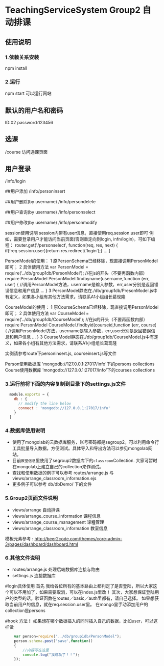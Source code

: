 # TeachingServiceSystem Group2 自动排课

## 使用说明

### 1.依赖关系安装

npm install

### 2.运行

npm start
可以运行网站

## 默认的用户名和密码
ID:02
password:123456

## 选课
/course 访问选课页面

## 用户登录
/info/login

##用户添加
/info/personinsert

##用户删除(by username)
/info/persondelete

##用户查询(by username)
/info/personselect

##用户修改(by username)
/info/personmodify

session使用说明
session内带有user信息，直接使用req.session.user即可
例如，需要登录用户才能访问当前页面(否则重定向到login, infn/login)，可如下编程：
router.get('/personselect', function(req, res, next) {
	if(!req.session.user){return res.redirect('login');}
	...
}

PersonModel的使用：
1 原PersonSchema已经移除，现直接调用PersonModel即可；
2 具体使用方法
	var PersonModel = require('../db/group1db/PersonModel');	//在js的开头（不要再函数内部）require PersonModel
	PersonModel.findbyname(username,function (err, user) {		//调用PersonModel方法，username是输入参数，err,user分别是返回错误信息和用户信息
		...
	}
3 PersonModel静态在./db/group1db/PresonModel.js中有定义，如果各小组有其他方法需求，请联系A1小组组长葛现隆

CourseModel的使用：
1 原CourseSchema已经移除，现直接调用PersonModel即可；
2 具体使用方法
	var CourseModel = require('../db/group1db/CourseModel');	//在js的开头（不要再函数内部）require PersonModel
	CourseModel.findbyid(courseid,function (err, course) {		//调用PersonModel方法，username是输入参数，err,user分别是返回错误信息和用户信息
		...
	}
3 CourseModel静态在./db/group1db/CourseModel.js中有定义，如果各小组有其他方法需求，请联系A1小组组长葛现隆

实例请参考route下personinsert.js, courseinsert.js等文件

Person使用数据库 'mongodb://127.0.0.1:27017/info'下的persons collections
Course使用数据库 'mongodb://127.0.0.1:27017/info'下的courses collections

### 3.运行前将下面的内容复制到目录下的settings.js文件

```javascript
  module.exports = {
    db : {
      // modify the line below
      connect : 'mongodb://127.0.0.1:27017/info'
    }
  }
```

### 4.数据库使用说明

* 使用了mongolab的云数据库服务，账号密码都是segroup2。可以利用命令行工具批量导入数据，方便测试。具体导入和导出方法可以参见mongolab网站。
* 目前`教室信息`里使用了segroup2数据库下的`classroom`Collection. 大家可暂时在mongolab上建立自己的collection来作测试。
* 查找和使用数据的例子可以参考 routes/arrange.js 与 views/arrange_classroom_information.ejs
* 更多例子可以参考 db/dbDemo/ 下的文件

### 5.Group2页面文件说明

* views/arrange 自动排课
* views/arrange_course_information 课程信息
* views/arrange_course_management 课程管理
* views/arrange_classroom_information 教室信息

模板元素参考 : http://beer2code.com/themes/core-admin-3/pages/dashboard/dashboard.html

### 6.其他文件说明

* routes/arrange.js  处理后端数据库连接与路由
* settings.js 连接数据库

#login具体使用
首先 我给各位所有的基本路由上都判定了是否登陆，所以大家这个可以不用加了，如果需要取消，可以在index.js里改！
其次，大家想保证登陆用户的类型的话，验证函数在routes／basic／auth里都有，请自己选择。
如果想获取当前用户的信息，就在req.session.user里。
在mongo里手动添加用户的collection是persons


#hook 方法！
如果想在哪个数据插入的同时插入自己的数据，比如user，可以这样做
```js
	var person=require("../db/group1db/PersonModel");
   	person.schema.post('save',function()
   	{
		//内容写在这里
    	console.log("我成功了！！");
  	});
```
